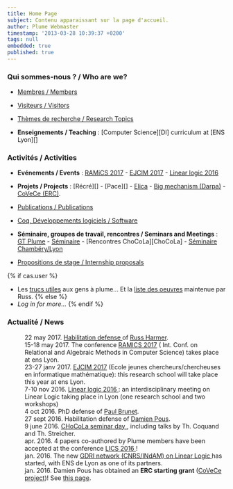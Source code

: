 ```yaml
---
title: Home Page
subject: Contenu apparaissant sur la page d'accueil.
author: Plume Webmaster
timestamp: '2013-03-28 10:39:37 +0200'
tags: null
embedded: true
published: true
---
```






###  Qui sommes-nous ? / Who are we?

* [Membres / Members][Members]

* [Visiteurs / Visitors][Visitors]

* [Thèmes de recherche / Research Topics][Research]

* **Enseignements / Teaching** : [Computer Science][DI] curriculum at [ENS Lyon][]

###  Activités / Activities

* **Evénements / Events** : [RAMiCS 2017](http://www.ens-lyon.fr/LIP/PLUME/RAMiCS17/) - <a href="https://ejcim2017.sciencesconf.org/"> EJCIM 2017</a> - [Linear logic 2016](https://ll2016.sciencesconf.org/) 

* **Projets / Projects** : [Récré][] - [Pace][] - [Elica](http://lipn.univ-paris13.fr/~mazza/Elica/) - [Big mechanism (Darpa)](http://www.darpa.mil/program/big-mechanism) - [CoVeCe (ERC)](https://perso.ens-lyon.fr/damien.pous/covece/).

* [Publications / Publications][Publications]

* [Coq, Développements logiciels / Software][Software]

* **Séminaire, groupes de travail, rencontres / Seminars and Meetings** :
    [GT Plume][] - [Séminaire][] - [Rencontres ChoCoLa][ChoCoLa] - [Séminaire Chambéry/Lyon](http://www.lama.univ-savoie.fr/index.php?use=seminaires&&lang=fr&equipe=logique&lang=fr)

* [Propositions de stage / Internship proposals][Internships]

{% if cas.user %}
* Les [trucs utiles][Trucs] aux gens à plume... Et la [liste des oeuvres][Bibli] maintenue par Russ.
{% else %}
* *Log in for more...*
{% endif %}

### Actualité / News

<p></p>

<div class="xnews">
<dl>
<dd> 22 may 2017. <a href= "http://www.ens-lyon.fr/prochaines-hdr-en-sciences-exactes-et-experimentales/meta-modelisation-a-base-de-regles-pour-la-curation-biologique-339899.kjsp"> Habilitation defense </a> of <a href="https://perso.ens-lyon.fr/russell.harmer/"> Russ Harmer</a>.
<dd> 15-18 may 2017. The conference <a href="http://www.ens-lyon.fr/LIP/PLUME/RAMiCS17/"> RAMICS 2017</a> ( Int. Conf. on Relational and Algebraic Methods in Computer Science) takes place at ens Lyon.
<dd> 23-27 janv 2017. <a href="https://ejcim2017.sciencesconf.org/"> EJCIM 2017</a> (Ecole jeunes chercheurs/chercheuses en informatique mathématique): this research school will take place this year at ens Lyon.
<dd> 7-10 nov 2016. <a href="https://ll2016.sciencesconf.org/"> Linear logic 2016 </a>: an interdisciplinary meeting on Linear Logic taking place in Lyon (one research school and two workshops)
<dd> 4 oct 2016. PhD defense of <a href="https://perso.ens-lyon.fr/paul.brunet/">  Paul Brunet</a>.
<dd> 27 sept 2016. Habilitation defense of <a href="https://perso.ens-lyon.fr/damien.pous/"> Damien Pous</a>.
<dd> 9 june 2016. <a href="http://chocola.ens-lyon.fr/events/seminaire-2016-06-09/"> CHoCoLa seminar day </a>, including talks by Th. Coquand and Th. Streicher. 
  <dd> apr. 2016. 4 papers co-authored by Plume members have been accepted at the conference <a href="http://lics.rwth-aachen.de/lics16/cfp.html"> LICS 2016 </a>!
  <dd> jan. 2016. The new <a href="http://linear-logic.org/en/"> GDRI network (CNRS/INdAM) on Linear Logic </a> has started, with ENS de Lyon as one of its partners.  
  <dd> jan. 2016. Damien Pous has obtained an <b>ERC starting grant</b> (<a href="https://perso.ens-lyon.fr/damien.pous/covece/">CoVeCe project</a>)! See
  <a href="http://cnrs-hebdo.dr7.cnrs.fr/Hebdo//lettre.php?numero=99#actu2707">this page</a>.
 <dd>
</dl>
</div>

<p></p><br /><p></p>

[Trucs]: Trucs (Trucs utiles aux bêtes à plume)
[Members]: Members (Plume team)
[Visitors]: Visitors (Visiteurs)
[Bibli]: Bibli (Liste des oeuvres - Team collection)
[Research]: Topics (Research topics)
[Publications]: Publications (Publications)
[Software]: Software (Software)
[Internships]: Internships (Internships)

[GT Plume]: Gdt (Groupe de travail Plume)
[GT Coq]: http://www.ens-lyon.fr/LIP/GTCoq/ (Groupe de travail Coq)
[GT Lyon/Chambéry]: <http://www.lama.univ-savoie.fr/index.php?use=seminaires&&lang=fr&equipe=logique&lang=fr> (Groupe de travail Lyon/Chambéry)
[Séminaire]: Seminaire (Séminaire Plume)
